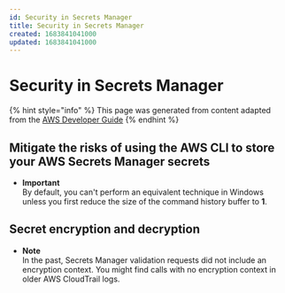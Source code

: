 ```yaml
---
id: Security in Secrets Manager
title: Security in Secrets Manager
created: 1683841041000
updated: 1683841041000
---
```

# Security in Secrets Manager

{% hint style="info" %}
This page was generated from content adapted from the [AWS Developer Guide](https://github.com/awsdocs/aws-secrets-manager-docs.git)
{% endhint %}

## Mitigate the risks of using the AWS CLI to store your AWS Secrets Manager secrets

- **Important**  
By default, you can't perform an equivalent technique in Windows unless you first reduce the size of the command history buffer to **1**\.


## Secret encryption and decryption

- **Note**  
In the past, Secrets Manager validation requests did not include an encryption context\. You might find calls with no encryption context in older AWS CloudTrail logs\.

